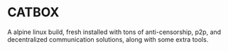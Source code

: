 # CATBOX
A alpine linux build, fresh installed with tons of anti-censorship, p2p, and decentralized communication solutions, along with some extra tools.
